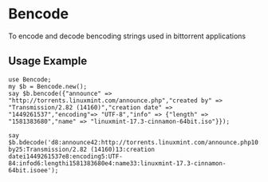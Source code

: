 # Bencode
To encode and decode bencoding strings used in bittorrent applications

## Usage Example
```perl6
use Bencode;
my $b = Bencode.new();
say $b.bencode({"announce" => "http://torrents.linuxmint.com/announce.php","created by" => "Transmission/2.82 (14160)","creation date" => "1449261537","encoding"=> "UTF-8","info" => {"length" => "1581383680","name" => "linuxmint-17.3-cinnamon-64bit.iso"}});

say $b.bdecode('d8:announce42:http://torrents.linuxmint.com/announce.php10:created by25:Transmission/2.82 (14160)13:creation datei1449261537e8:encoding5:UTF-84:infod6:lengthi1581383680e4:name33:linuxmint-17.3-cinnamon-64bit.isoee');
